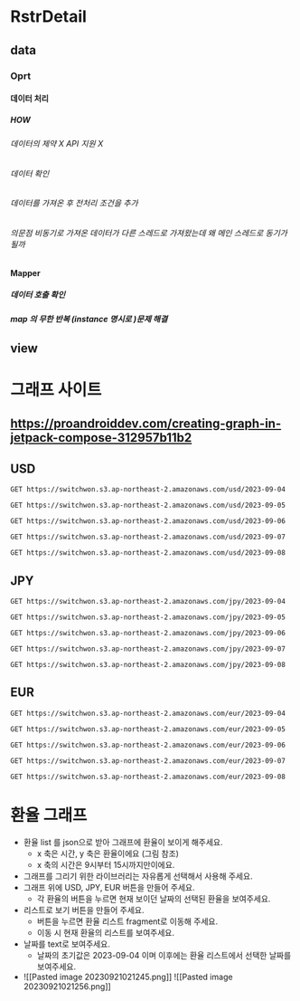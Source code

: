  
 # RstrDetail
## data 

### Oprt 
#### 데이터 처리 
##### HOW 
###### 데이터의 제약 X  API 지원 X
###### 데이터 확인 

###### 데이터를 가져온 후 전처리 조건을 추가 

###### 의문점 비동기로 가져온 데이터가 다른 스레드로 가져왔는데 왜 메인 스레드로 동기가 될까


#### 


#### Mapper 

##### 데이터 호출 확인 

##### map 의 무한 반복 (instance 명시로 )문제 해결 




## view

















# 그래프 사이트
## https://proandroiddev.com/creating-graph-in-jetpack-compose-312957b11b2













## USD

`GET https://switchwon.s3.ap-northeast-2.amazonaws.com/usd/2023-09-04`

`GET https://switchwon.s3.ap-northeast-2.amazonaws.com/usd/2023-09-05`

`GET https://switchwon.s3.ap-northeast-2.amazonaws.com/usd/2023-09-06`

`GET https://switchwon.s3.ap-northeast-2.amazonaws.com/usd/2023-09-07`

`GET https://switchwon.s3.ap-northeast-2.amazonaws.com/usd/2023-09-08`

## [](https://github.com/Switchwon-Dev/dev-challenge#jpy)JPY

`GET https://switchwon.s3.ap-northeast-2.amazonaws.com/jpy/2023-09-04`

`GET https://switchwon.s3.ap-northeast-2.amazonaws.com/jpy/2023-09-05`

`GET https://switchwon.s3.ap-northeast-2.amazonaws.com/jpy/2023-09-06`

`GET https://switchwon.s3.ap-northeast-2.amazonaws.com/jpy/2023-09-07`

`GET https://switchwon.s3.ap-northeast-2.amazonaws.com/jpy/2023-09-08`

## [](https://github.com/Switchwon-Dev/dev-challenge#eur)EUR

`GET https://switchwon.s3.ap-northeast-2.amazonaws.com/eur/2023-09-04`

`GET https://switchwon.s3.ap-northeast-2.amazonaws.com/eur/2023-09-05`

`GET https://switchwon.s3.ap-northeast-2.amazonaws.com/eur/2023-09-06`

`GET https://switchwon.s3.ap-northeast-2.amazonaws.com/eur/2023-09-07`

`GET https://switchwon.s3.ap-northeast-2.amazonaws.com/eur/2023-09-08`

# 환율 그래프

- 환율 list 를 json으로 받아 그래프에 환율이 보이게 해주세요.
    - x 축은 시간, y 축은 환율이에요 (그림 참조)
    - x 축의 시간은 9시부터 15시까지만이에요.
- 그래프를 그리기 위한 라이브러리는 자유롭게 선택해서 사용해 주세요.
- 그래프 위에 USD, JPY, EUR 버튼을 만들어 주세요.
    - 각 환율의 버튼을 누르면 현재 보이던 날짜의 선택된 환율을 보여주세요.
- 리스트로 보기 버튼을 만들어 주세요.
    - 버튼을 누르면 환율 리스트 fragment로 이동해 주세요.
    - 이동 시 현재 환율의 리스트를 보여주세요.
- 날짜를 text로 보여주세요.
    - 날짜의 초기값은 2023-09-04 이며 이후에는 환율 리스트에서 선택한 날짜를 보여주세요.
- ![[Pasted image 20230921021245.png]]
![[Pasted image 20230921021256.png]]